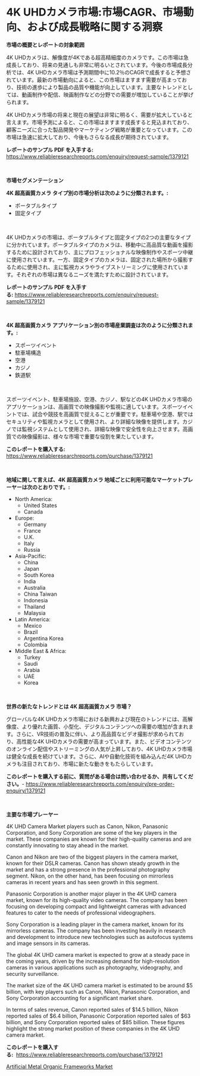 <p><h1>4K UHDカメラ市場:市場CAGR、市場動向、および成長戦略に関する洞察</h1></p><p><strong>市場の概要とレポートの対象範囲</strong></p>
<p><p>4K UHDカメラは、解像度が4Kである超高精細度のカメラです。この市場は急成長しており、将来の見通しも非常に明るいとされています。今後の市場成長分析では、4K UHDカメラ市場は予測期間中に10.2％のCAGRで成長すると予想されています。最新の市場動向によると、この市場はますます需要が高まっており、技術の進歩により製品の品質や機能が向上しています。主要なトレンドとしては、動画制作や配信、映画制作などの分野での需要が増加していることが挙げられます。</p><p>4K UHDカメラ市場の将来と現在の展望は非常に明るく、需要が拡大していると言えます。市場予測によると、この市場はますます成長すると見込まれており、顧客ニーズに合った製品開発やマーケティング戦略が重要となっています。この市場は急速に拡大しており、今後もさらなる成長が期待されています。</p></p>
<p><strong>レポートのサンプル PDF を入手する:</strong> <a href="https://www.reliableresearchreports.com/enquiry/request-sample/1379121">https://www.reliableresearchreports.com/enquiry/request-sample/1379121</a></p>
<p>&nbsp;</p>
<p><strong>市場セグメンテーション</strong></p>
<p><strong>4K 超高画質カメラ タイプ別の市場分析は次のように分類されます。:</strong></p>
<p><ul><li>ポータブルタイプ</li><li>固定タイプ</li></ul></p>
<p>&nbsp;</p>
<p><p>4K UHDカメラの市場は、ポータブルタイプと固定タイプの2つの主要なタイプに分かれています。ポータブルタイプのカメラは、移動中に高品質な動画を撮影するために設計されており、主にプロフェッショナルな映像制作やスポーツ中継に使用されています。一方、固定タイプのカメラは、固定された場所から撮影するために使用され、主に監視カメラやライブストリーミングに使用されています。それぞれの市場は異なるニーズを満たすために設計されています。</p></p>
<p><strong>レポートのサンプル PDF を入手する:</strong>&nbsp;<a href="https://www.reliableresearchreports.com/enquiry/request-sample/1379121">https://www.reliableresearchreports.com/enquiry/request-sample/1379121</a></p>
<p>&nbsp;</p>
<p><strong> 4K 超高画質カメラ アプリケーション別の市場産業調査は次のように分類されます。:</strong></p>
<p><ul><li>スポーツイベント</li><li>駐車場構造</li><li>空港</li><li>カジノ</li><li>鉄道駅</li></ul></p>
<p>&nbsp;</p>
<p><p>スポーツイベント、駐車場施設、空港、カジノ、駅などの4K UHDカメラ市場のアプリケーションは、高画質での映像撮影や監視に適しています。スポーツイベントでは、試合や競技を高画質で捉えることが重要です。駐車場や空港、駅ではセキュリティや監視カメラとして使用され、より詳細な映像を提供します。カジノでは監視システムとして使用され、詳細な映像で安全性を向上させます。高画質での映像撮影は、様々な市場で重要な役割を果たしています。</p></p>
<p><strong>このレポートを購入する:</strong>&nbsp; <a href="https://www.reliableresearchreports.com/purchase/1379121">https://www.reliableresearchreports.com/purchase/1379121</a></p>
<p>&nbsp;</p>
<p><strong>地域に関して言えば、4K 超高画質カメラ 地域ごとに利用可能なマーケットプレーヤーは次のとおりです。:</strong></p>
<p><ul>
    <li>
        North America:
        <ul>
            <li>United States</li>
            <li>Canada</li>
        </ul>
    </li>
    <li>
        Europe:
        <ul>
            <li>Germany</li>
            <li>France</li>
            <li>U.K.</li>
            <li>Italy</li>
            <li>Russia</li>
        </ul>
    </li>
    <li>
        Asia-Pacific:
        <ul>
            <li>China</li>
            <li>Japan</li>
            <li>South Korea</li>
            <li>India</li>
            <li>Australia</li>
            <li>China Taiwan</li>
            <li>Indonesia</li>
            <li>Thailand</li>
            <li>Malaysia</li>
        </ul>
    </li>
    <li>
        Latin America:
        <ul>
            <li>Mexico</li>
            <li>Brazil</li>
            <li>Argentina Korea</li>
            <li>Colombia</li>
        </ul>
    </li>
    <li>
        Middle East & Africa:
        <ul>
            <li>Turkey</li>
            <li>Saudi</li>
            <li>Arabia</li>
            <li>UAE</li>
            <li>Korea</li>
        </ul>
    </li>
    </ul></p>
<p>&nbsp;</p>
<p><strong>世界の新たなトレンドとは 4K 超高画質カメラ 市場？</strong></p>
<p><p>グローバルな4K UHDカメラ市場における新興および現在のトレンドには、高解像度、より優れた画質、小型化、デジタルコンテンツへの需要の増加が含まれます。さらに、VR技術の普及に伴い、より高品質なビデオ撮影が求められており、高性能な4K UHDカメラの需要が高まっています。また、ビデオコンテンツのオンライン配信やストリーミングの人気が上昇しており、4K UHDカメラ市場は健全な成長を続けています。さらに、AIや自動化技術を組み込んだ4K UHDカメラも注目されており、市場に新たな動きをもたらしています。</p></p>
<p><strong>このレポートを購入する前に、質問がある場合は問い合わせるか、共有してください。</strong>- <a href="https://www.reliableresearchreports.com/enquiry/pre-order-enquiry/1379121">https://www.reliableresearchreports.com/enquiry/pre-order-enquiry/1379121</a></p>
<p>&nbsp;</p>
<p><strong>主要な市場プレーヤー</strong></p>
<p><p>4K UHD Camera Market players such as Canon, Nikon, Panasonic Corporation, and Sony Corporation are some of the key players in the market. These companies are known for their high-quality cameras and are constantly innovating to stay ahead in the market.</p><p>Canon and Nikon are two of the biggest players in the camera market, known for their DSLR cameras. Canon has shown steady growth in the market and has a strong presence in the professional photography segment. Nikon, on the other hand, has been focusing on mirrorless cameras in recent years and has seen growth in this segment.</p><p>Panasonic Corporation is another major player in the 4K UHD camera market, known for its high-quality video cameras. The company has been focusing on developing compact and lightweight cameras with advanced features to cater to the needs of professional videographers.</p><p>Sony Corporation is a leading player in the camera market, known for its mirrorless cameras. The company has been investing heavily in research and development to introduce new technologies such as autofocus systems and image sensors in its cameras.</p><p>The global 4K UHD camera market is expected to grow at a steady pace in the coming years, driven by the increasing demand for high-resolution cameras in various applications such as photography, videography, and security surveillance.</p><p>The market size of the 4K UHD camera market is estimated to be around $5 billion, with key players such as Canon, Nikon, Panasonic Corporation, and Sony Corporation accounting for a significant market share.</p><p>In terms of sales revenue, Canon reported sales of $14.5 billion, Nikon reported sales of $6.4 billion, Panasonic Corporation reported sales of $63 billion, and Sony Corporation reported sales of $85 billion. These figures highlight the strong market position of these companies in the 4K UHD camera market.</p></p>
<p><strong>このレポートを購入する:</strong>&nbsp;&nbsp;<a href="https://www.reliableresearchreports.com/purchase/1379121">https://www.reliableresearchreports.com/purchase/1379121</a></p>
<p><p><a href="https://funky-papaya-cf4.notion.site/Artificial-Metal-Organic-Frameworks-Market-with-the-goal-of-estimating-the-market-size-and-future-gr-84a76a2d906d42eea91452f2df5c4056">Artificial Metal Organic Frameworks Market</a></p></p>